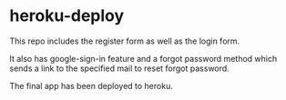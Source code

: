 # heroku-deploy

This repo includes the register form as well as the login form.

It also has google-sign-in feature and a forgot password method which sends a link to the specified mail to reset forgot password.

The final app has been deployed to heroku.
